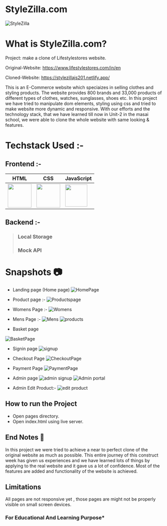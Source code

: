 # StyleZilla.com

![StyleZilla](https://user-images.githubusercontent.com/112753481/233224008-2a5b997a-9dee-4b86-9848-74a9741ccf0a.png)

# What is StyleZilla.com?

Project: make a clone of Lifestylestores website.

Original-Website: https://www.lifestylestores.com/in/en

Cloned-Website: https://stylezillajs201.netlify.app/

This is an E-Commerce website which speciaizes in selling clothes and styling products. The website provides 800 brands and 33,000 products of different types of clothes, watches, sunglasses, shoes etc.
In this project we have tried to manipulate dom elements, styling using css and tried to make website more dynamic and responsive. With our efforts and the technology stack, that we have learned till now in Unit-2 in the masai school, we were able to clone the whole website with same looking & features.

# Techstack Used :-

## Frontend :-

| HTML                                                                                                                           | CSS                                                                                                                            | JavaScript                                                                                                                     |
| ------------------------------------------------------------------------------------------------------------------------------ | ------------------------------------------------------------------------------------------------------------------------------ | ------------------------------------------------------------------------------------------------------------------------------ |
| <img width="75px" src="https://user-images.githubusercontent.com/25181517/192158954-f88b5814-d510-4564-b285-dff7d6400dad.png"> | <img width="75px" src="https://user-images.githubusercontent.com/25181517/183898674-75a4a1b1-f960-4ea9-abcb-637170a00a75.png"> | <img width="70px" src="https://user-images.githubusercontent.com/25181517/117447155-6a868a00-af3d-11eb-9cfe-245df15c9f3f.png"> |

## Backend :-

> ### Local Storage
>
> ### Mock API

# Snapshots :camera:

- Landing page (Home page)
![HomePage](https://user-images.githubusercontent.com/112753481/233240732-adbdfed7-c794-4b73-bccb-0ba0c0dce110.png)
- Product page :- 
![Productspage](https://user-images.githubusercontent.com/112753481/233241344-ae398ed0-614e-4078-a9e1-ed304618584d.png)

- Womens Page :-
![Womens](https://user-images.githubusercontent.com/112753481/233241181-67272736-64c0-4199-a020-d277a742da40.png)

- Mens Page :-
![Mens](https://user-images.githubusercontent.com/112753481/233241218-e95fe2c4-656d-4421-93e9-0495e28b4482.png)
![products](https://user-images.githubusercontent.com/112753481/233241793-e1f53c1d-9fa1-44fc-979e-8580e251add7.jpg)

- Basket page

![BasketPage](https://user-images.githubusercontent.com/112753481/233241585-228e0dc7-faa5-42b2-9f21-9f7ae19f5353.png)

- Signin page
![signup](https://user-images.githubusercontent.com/112753481/233241690-378c2578-4174-4ea9-bb2d-2a03f76c4884.jpg)

- Checkout Page
![CheckoutPage](https://user-images.githubusercontent.com/112753481/233242027-26f6b043-baa8-48d1-a0c8-82585b92f47e.png)

- Payment Page
![PaymentPage](https://user-images.githubusercontent.com/112753481/233242041-eb293009-1212-489c-a352-1aa71d39ab12.png)


- Admin page
![admin signup](https://user-images.githubusercontent.com/112753481/233241672-93ebb94b-df17-47c1-9192-a6b7300dd2c8.jpg)
![Admin portal](https://user-images.githubusercontent.com/112753481/233241680-c0af33db-7721-4586-b3cd-c5d25753a6f1.jpg)
- Admin Edit Product:-
![edit product](https://user-images.githubusercontent.com/112753481/233241720-c3978118-df53-482c-9bf1-bded0532fec6.jpg)

## How to run the Project

- Open pages directory.
- Open index.html using live server.

## End Notes :bookmark_tabs:

In this project we were tried to achieve a near to perfect clone of the original website as much as possible. This entire journey of this construct week has given us experiences and we have learned lots of things by applying to the real website and it gave us a lot of confidence. Most of the features are added and functionality of the website is achieved.

## Limitations

All pages are not responsive yet , those pages are might not be properly visible on small screen devices.

### For Educational And Learning Purpose\*

